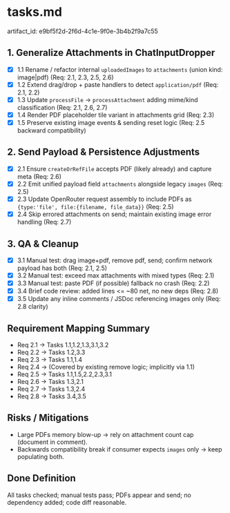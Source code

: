 # tasks.md

artifact_id: e9bf5f2d-2f6d-4c1e-9f0e-3b4b2f9a7c55

## 1. Generalize Attachments in ChatInputDropper

-   [x] 1.1 Rename / refactor internal `uploadedImages` to `attachments` (union kind: image|pdf) (Req: 2.1, 2.3, 2.5, 2.6)
-   [x] 1.2 Extend drag/drop + paste handlers to detect `application/pdf` (Req: 2.1, 2.2)
-   [x] 1.3 Update `processFile` -> `processAttachment` adding mime/kind classification (Req: 2.1, 2.6, 2.7)
-   [x] 1.4 Render PDF placeholder tile variant in attachments grid (Req: 2.3)
-   [x] 1.5 Preserve existing image events & sending reset logic (Req: 2.5 backward compatibility)

## 2. Send Payload & Persistence Adjustments

-   [x] 2.1 Ensure `createOrRefFile` accepts PDF (likely already) and capture meta (Req: 2.6)
-   [x] 2.2 Emit unified payload field `attachments` alongside legacy `images` (Req: 2.5)
-   [x] 2.3 Update OpenRouter request assembly to include PDFs as `{type:'file', file:{filename, file_data}}` (Req: 2.5)
-   [x] 2.4 Skip errored attachments on send; maintain existing image error handling (Req: 2.7)

## 3. QA & Cleanup

-   [x] 3.1 Manual test: drag image+pdf, remove pdf, send; confirm network payload has both (Req: 2.1, 2.5)
-   [x] 3.2 Manual test: exceed max attachments with mixed types (Req: 2.1)
-   [x] 3.3 Manual test: paste PDF (if possible) fallback no crash (Req: 2.2)
-   [x] 3.4 Brief code review: added lines <= ~80 net, no new deps (Req: 2.8)
-   [x] 3.5 Update any inline comments / JSDoc referencing images only (Req: 2.8 clarity)

## Requirement Mapping Summary

-   Req 2.1 -> Tasks 1.1,1.2,1.3,3.1,3.2
-   Req 2.2 -> Tasks 1.2,3.3
-   Req 2.3 -> Tasks 1.1,1.4
-   Req 2.4 -> (Covered by existing remove logic; implicitly via 1.1)
-   Req 2.5 -> Tasks 1.1,1.5,2.2,2.3,3.1
-   Req 2.6 -> Tasks 1.3,2.1
-   Req 2.7 -> Tasks 1.3,2.4
-   Req 2.8 -> Tasks 3.4,3.5

## Risks / Mitigations

-   Large PDFs memory blow-up -> rely on attachment count cap (document in comment).
-   Backwards compatibility break if consumer expects `images` only -> keep populating both.

## Done Definition

All tasks checked; manual tests pass; PDFs appear and send; no dependency added; code diff reasonable.
